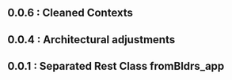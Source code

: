 
## 0.0.6 : Cleaned Contexts
## 0.0.4 : Architectural adjustments
## 0.0.1 : Separated Rest Class fromBldrs_app
